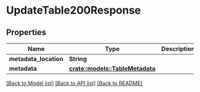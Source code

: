 # UpdateTable200Response

## Properties

Name | Type | Description | Notes
------------ | ------------- | ------------- | -------------
**metadata_location** | **String** |  | 
**metadata** | [**crate::models::TableMetadata**](TableMetadata.md) |  | 

[[Back to Model list]](../README.md#documentation-for-models) [[Back to API list]](../README.md#documentation-for-api-endpoints) [[Back to README]](../README.md)



